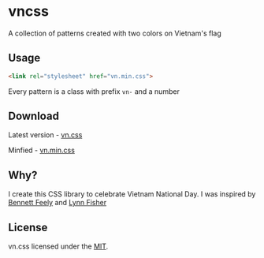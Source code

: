 # vncss
A collection of patterns created with two colors on Vietnam's flag

## Usage
```html
<link rel="stylesheet" href="vn.min.css">
```
Every pattern is a class with prefix `vn-` and a number

## Download
Latest version - [vn.css](https://vncss.vercel.app/styles/vn.css)

Minfied - [vn.min.css](https://vncss.vercel.app/styles/vn.min.css)

## Why?
I create this CSS library to celebrate Vietnam National Day. I was inspired by [Bennett Feely](https://bennettfeely.com/) and [Lynn Fisher](https://twitter.com/lynnandtonic)

## License
vn.css licensed under the [MIT](https://github.com/phongduong/vncss/blob/master/LICENSE).